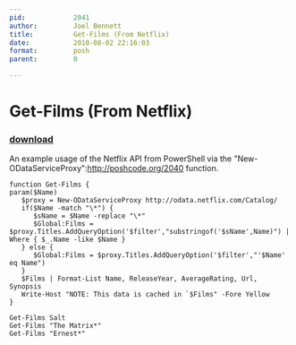 ```yaml
---
pid:            2041
author:         Joel Bennett
title:          Get-Films (From Netflix)
date:           2010-08-02 22:16:03
format:         posh
parent:         0

---
```


# Get-Films (From Netflix)

### [download](Scripts\2041.ps1)

An example usage of the Netflix API from PowerShell via the "New-ODataServiceProxy":http://poshcode.org/2040 function.

```posh
function Get-Films {
param($Name)
   $proxy = New-ODataServiceProxy http://odata.netflix.com/Catalog/
   if($Name -match "\*") {
      $sName = $Name -replace "\*" 
      $Global:Films = $proxy.Titles.AddQueryOption('$filter',"substringof('$sName',Name)") | Where { $_.Name -like $Name }
   } else {
      $Global:Films = $proxy.Titles.AddQueryOption('$filter',"'$Name' eq Name")
   }
   $Films | Format-List Name, ReleaseYear, AverageRating, Url, Synopsis
   Write-Host "NOTE: This data is cached in `$Films" -Fore Yellow
}

Get-Films Salt
Get-Films "The Matrix*"
Get-Films "Ernest*"
```
